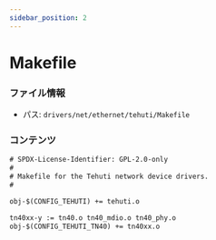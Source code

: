 ```yaml
---
sidebar_position: 2
---
```

# Makefile

### ファイル情報

- パス: `drivers/net/ethernet/tehuti/Makefile`

### コンテンツ

```txt
# SPDX-License-Identifier: GPL-2.0-only
#
# Makefile for the Tehuti network device drivers.
#

obj-$(CONFIG_TEHUTI) += tehuti.o

tn40xx-y := tn40.o tn40_mdio.o tn40_phy.o
obj-$(CONFIG_TEHUTI_TN40) += tn40xx.o

```
